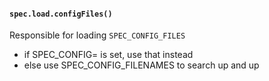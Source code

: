 #### `spec.load.configFiles()`

Responsible for loading `SPEC_CONFIG_FILES`

- if SPEC_CONFIG= is set, use that instead
- else use SPEC_CONFIG_FILENAMES to search up and up
